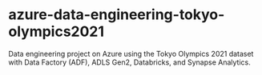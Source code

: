 # azure-data-engineering-tokyo-olympics2021
Data engineering project on Azure using the Tokyo Olympics 2021 dataset with Data Factory (ADF), ADLS Gen2, Databricks, and Synapse Analytics.
